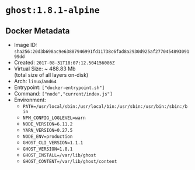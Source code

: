 # `ghost:1.8.1-alpine`

## Docker Metadata

- Image ID: `sha256:20d3b698ac9e63887946991fd11738c6fad8a2930d925af277045489309199dd`
- Created: `2017-08-31T18:07:12.504156086Z`
- Virtual Size: ~ 488.83 Mb  
  (total size of all layers on-disk)
- Arch: `linux`/`amd64`
- Entrypoint: `["docker-entrypoint.sh"]`
- Command: `["node","current/index.js"]`
- Environment:
  - `PATH=/usr/local/sbin:/usr/local/bin:/usr/sbin:/usr/bin:/sbin:/bin`
  - `NPM_CONFIG_LOGLEVEL=warn`
  - `NODE_VERSION=6.11.2`
  - `YARN_VERSION=0.27.5`
  - `NODE_ENV=production`
  - `GHOST_CLI_VERSION=1.1.1`
  - `GHOST_VERSION=1.8.1`
  - `GHOST_INSTALL=/var/lib/ghost`
  - `GHOST_CONTENT=/var/lib/ghost/content`
